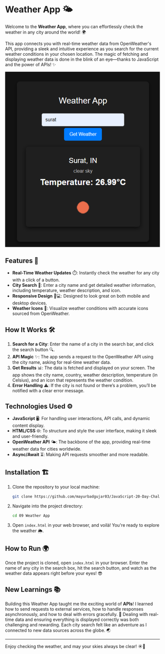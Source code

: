 # Weather App 🌤️

Welcome to the **Weather App**, where you can effortlessly check the weather in any city around the world! 🌍

This app connects you with real-time weather data from OpenWeather's API, providing a sleek and intuitive experience as you search for the current weather conditions in your chosen location. The magic of fetching and displaying weather data is done in the blink of an eye—thanks to JavaScript and the power of APIs! ✨

![Weather App Screenshot](./WeatherApp.png)  <!-- Add this line to include your screenshot -->

## Features 🚀

- **Real-Time Weather Updates** ⏱️: Instantly check the weather for any city with a click of a button.
- **City Search** 🌆: Enter a city name and get detailed weather information, including temperature, weather description, and icon.
- **Responsive Design** 📱💻: Designed to look great on both mobile and desktop devices.
- **Weather Icons** 🌈: Visualize weather conditions with accurate icons sourced from OpenWeather.

## How It Works 🛠️

1. **Search for a City**: Enter the name of a city in the search bar, and click the search button 🔍.
2. **API Magic** ✨: The app sends a request to the OpenWeather API using the city name, asking for real-time weather data.
3. **Get Results** 📊: The data is fetched and displayed on your screen. The app shows the city name, country, weather description, temperature (in Celsius), and an icon that represents the weather condition.
4. **Error Handling** ⚠️: If the city is not found or there’s a problem, you’ll be notified with a clear error message.

## Technologies Used ⚙️

- **JavaScript** 🖥️: For handling user interactions, API calls, and dynamic content display.
- **HTML/CSS** 🌐: To structure and style the user interface, making it sleek and user-friendly.
- **OpenWeather API** 🌤️: The backbone of the app, providing real-time weather data for cities worldwide.
- **Async/Await** ⏳: Making API requests smoother and more readable.

## Installation 🏗️

1. Clone the repository to your local machine:
    ```bash
    git clone https://github.com/mayurbadgujar03/JavaScript-20-Day-Challenge-Building-20-Basic-Projects.git
    ```

2. Navigate into the project directory:
    ```bash
    cd 09 Weather App
    ```

3. Open `index.html` in your web browser, and voilà! You're ready to explore the weather 🌦️.

## How to Run 🌍

Once the project is cloned, open `index.html` in your browser. Enter the name of any city in the search box, hit the search button, and watch as the weather data appears right before your eyes! 😎

## New Learnings 📚

Building this Weather App taught me the exciting world of **APIs**! I learned how to send requests to external services, how to handle responses asynchronously, and how to deal with errors gracefully. 🌟 Dealing with real-time data and ensuring everything is displayed correctly was both challenging and rewarding. Each city search felt like an adventure as I connected to new data sources across the globe. 🌏

---

Enjoy checking the weather, and may your skies always be clear! ☀️🌈
